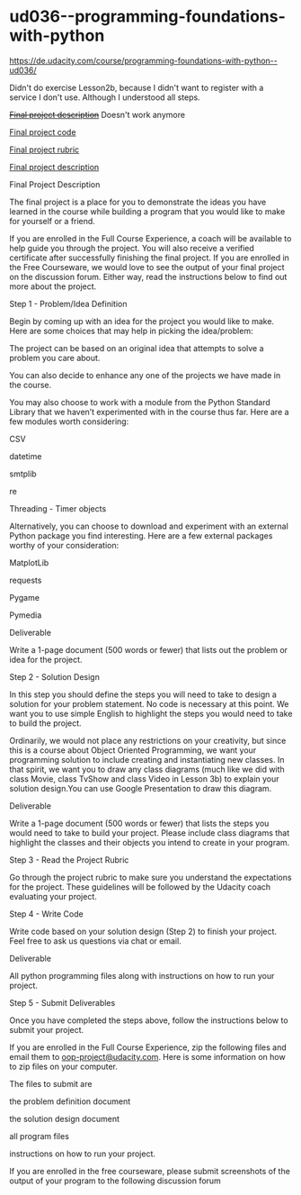 # ud036--programming-foundations-with-python
https://de.udacity.com/course/programming-foundations-with-python--ud036/

Didn't do exercise Lesson2b, because I didn't want to register with a service I don't use. Although I understood all steps.

~~[Final project description](https://docs.google.com/document/d/1-TKicJNzRO4ftAKZHbXCBbGSfRI6RszAu-OOtJW7CLg/pub)~~ Doesn't work anymore

[Final project code](https://github.com/sanajaved7/Programming-Foundations-with-Python)

[Final project rubric](https://docs.google.com/document/d/1xgMJ71VyFGxjEhz-_KHswSnoCx9Vge7VykDH05bsny0/pub)

[Final project description](https://discussions.udacity.com/t/final-project-does-not-appear/44012/8)

Final Project Description

The final project is a place for you to demonstrate the ideas you have learned in the course while building a program that you would like to make for yourself or a friend.

If you are enrolled in the Full Course Experience, a coach will be available to help guide you through the project. You will also receive a verified certificate after successfully finishing
the final project. If you are enrolled in the Free Courseware, we would love to see the output of your final project on the discussion forum. Either way, read the instructions below to find
out more about the project.

Step 1 - Problem/Idea Definition

Begin by coming up with an idea for the project you would like to make. Here are some choices that may help in picking the idea/problem:

The project can be based on an original idea that attempts to solve a problem you care about.

You can also decide to enhance any one of the projects we have made in the course.

You may also choose to work with a module from the Python Standard Library that we haven’t experimented with in the course thus far. Here are a few modules worth considering:

CSV

datetime

smtplib

re

Threading - Timer objects

Alternatively, you can choose to download and experiment with an external Python package you find interesting. Here are a few external packages worthy of your consideration:

MatplotLib

requests

Pygame

Pymedia

Deliverable

Write a 1-page document (500 words or fewer) that lists out the problem or idea for the project.

Step 2 - Solution Design

In this step you should define the steps you will need to take to design a solution for your problem statement. No code is necessary at this point. We want you to use simple English to
highlight the steps you would need to take to build the project.

Ordinarily, we would not place any restrictions on your creativity, but since this is a course about Object Oriented Programming, we want your programming solution to include creating and
instantiating new classes. In that spirit, we want you to draw any class diagrams (much like we did with class Movie, class TvShow and class Video in Lesson 3b) to explain your solution
design.You can use Google Presentation to draw this diagram.

Deliverable

Write a 1-page document (500 words or fewer) that lists the steps you would need to take to build your project. Please include class diagrams that highlight the classes and their objects you
intend to create in your program.

Step 3 - Read the Project Rubric

Go through the project rubric to make sure you understand the expectations for the project. These guidelines will be followed by the Udacity coach evaluating your project.

Step 4 - Write Code

Write code based on your solution design (Step 2) to finish your project. Feel free to ask us questions via chat or email.

Deliverable

All python programming files along with instructions on how to run your project.

Step 5 - Submit Deliverables

Once you have completed the steps above, follow the instructions below to submit your project.

If you are enrolled in the Full Course Experience, zip the following files and email them to oop-project@udacity.com. Here is some information on how to zip files on your computer.

The files to submit are

the problem definition document

the solution design document

all program files

instructions on how to run your project.

If you are enrolled in the free courseware, please submit screenshots of the output of your program to the following discussion forum
